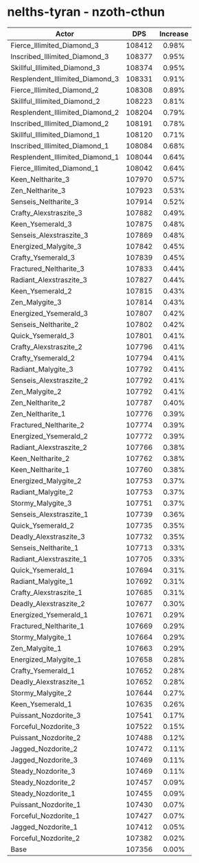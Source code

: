 # nelths-tyran - nzoth-cthun
| Actor | DPS | Increase |
|---|:---:|:---:|
|Fierce_Illimited_Diamond_3|108412|0.98%|
|Inscribed_Illimited_Diamond_3|108377|0.95%|
|Skillful_Illimited_Diamond_3|108374|0.95%|
|Resplendent_Illimited_Diamond_3|108331|0.91%|
|Fierce_Illimited_Diamond_2|108308|0.89%|
|Skillful_Illimited_Diamond_2|108223|0.81%|
|Resplendent_Illimited_Diamond_2|108204|0.79%|
|Inscribed_Illimited_Diamond_2|108191|0.78%|
|Skillful_Illimited_Diamond_1|108120|0.71%|
|Inscribed_Illimited_Diamond_1|108084|0.68%|
|Resplendent_Illimited_Diamond_1|108044|0.64%|
|Fierce_Illimited_Diamond_1|108042|0.64%|
|Keen_Neltharite_3|107970|0.57%|
|Zen_Neltharite_3|107923|0.53%|
|Senseis_Neltharite_3|107914|0.52%|
|Crafty_Alexstraszite_3|107882|0.49%|
|Keen_Ysemerald_3|107875|0.48%|
|Senseis_Alexstraszite_3|107869|0.48%|
|Energized_Malygite_3|107842|0.45%|
|Crafty_Ysemerald_3|107839|0.45%|
|Fractured_Neltharite_3|107833|0.44%|
|Radiant_Alexstraszite_3|107827|0.44%|
|Keen_Ysemerald_2|107815|0.43%|
|Zen_Malygite_3|107814|0.43%|
|Energized_Ysemerald_3|107807|0.42%|
|Senseis_Neltharite_2|107802|0.42%|
|Quick_Ysemerald_3|107801|0.41%|
|Crafty_Alexstraszite_2|107796|0.41%|
|Crafty_Ysemerald_2|107794|0.41%|
|Radiant_Malygite_3|107792|0.41%|
|Senseis_Alexstraszite_2|107792|0.41%|
|Zen_Malygite_2|107792|0.41%|
|Zen_Neltharite_2|107787|0.40%|
|Zen_Neltharite_1|107776|0.39%|
|Fractured_Neltharite_2|107774|0.39%|
|Energized_Ysemerald_2|107772|0.39%|
|Radiant_Alexstraszite_2|107766|0.38%|
|Keen_Neltharite_2|107762|0.38%|
|Keen_Neltharite_1|107760|0.38%|
|Energized_Malygite_2|107753|0.37%|
|Radiant_Malygite_2|107753|0.37%|
|Stormy_Malygite_3|107751|0.37%|
|Senseis_Alexstraszite_1|107739|0.36%|
|Quick_Ysemerald_2|107735|0.35%|
|Deadly_Alexstraszite_3|107732|0.35%|
|Senseis_Neltharite_1|107713|0.33%|
|Radiant_Alexstraszite_1|107705|0.33%|
|Quick_Ysemerald_1|107694|0.31%|
|Radiant_Malygite_1|107692|0.31%|
|Crafty_Alexstraszite_1|107685|0.31%|
|Deadly_Alexstraszite_2|107677|0.30%|
|Energized_Ysemerald_1|107671|0.29%|
|Fractured_Neltharite_1|107669|0.29%|
|Stormy_Malygite_1|107664|0.29%|
|Zen_Malygite_1|107663|0.29%|
|Energized_Malygite_1|107658|0.28%|
|Crafty_Ysemerald_1|107652|0.28%|
|Deadly_Alexstraszite_1|107652|0.28%|
|Stormy_Malygite_2|107644|0.27%|
|Keen_Ysemerald_1|107635|0.26%|
|Puissant_Nozdorite_3|107541|0.17%|
|Forceful_Nozdorite_3|107522|0.15%|
|Puissant_Nozdorite_2|107488|0.12%|
|Jagged_Nozdorite_2|107472|0.11%|
|Jagged_Nozdorite_3|107469|0.11%|
|Steady_Nozdorite_3|107469|0.11%|
|Steady_Nozdorite_2|107457|0.09%|
|Steady_Nozdorite_1|107455|0.09%|
|Puissant_Nozdorite_1|107430|0.07%|
|Forceful_Nozdorite_1|107427|0.07%|
|Jagged_Nozdorite_1|107412|0.05%|
|Forceful_Nozdorite_2|107382|0.02%|
|Base|107356|0.00%|

